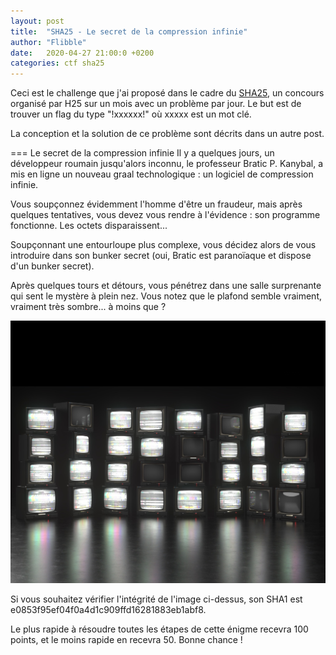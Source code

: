 ```yaml
---
layout: post
title:  "SHA25 - Le secret de la compression infinie"
author: "Flibble"
date:   2020-04-27 21:00:0 +0200
categories: ctf sha25
---
```


Ceci est le challenge que j'ai proposé dans le cadre du [SHA25](http://sha25.h25.io/), un concours organisé par H25 sur un mois avec un problème par jour. Le but est de trouver un flag du type "!xxxxxx!" où xxxxx est un mot clé. 

La conception et la solution de ce problème sont décrits dans un autre post. 

=== Le secret de la compression infinie
Il y a quelques jours, un développeur roumain jusqu'alors inconnu, le professeur Bratic P. Kanybal, a mis en ligne un nouveau graal technologique : un logiciel de compression infinie.

Vous soupçonnez évidemment l'homme d'être un fraudeur, mais après quelques tentatives, vous devez vous rendre à l'évidence : son programme fonctionne. Les octets disparaissent...

Soupçonnant une entourloupe plus complexe, vous décidez alors de vous introduire dans son bunker secret (oui, Bratic est paranoïaque et dispose d'un bunker secret).

Après quelques tours et détours, vous pénétrez dans une salle surprenante qui sent le mystère à plein nez. Vous notez que le plafond semble vraiment, vraiment très sombre... à moins que ?

![bunker](/assets/images/bunker.png)

Si vous souhaitez vérifier l'intégrité de l'image ci-dessus, son SHA1 est e0853f95ef04f0a4d1c909ffd16281883eb1abf8.

Le plus rapide à résoudre toutes les étapes de cette énigme recevra 100 points, et le moins rapide en recevra 50. Bonne chance !
